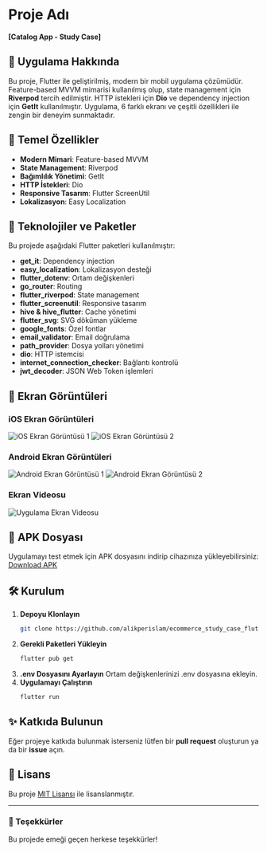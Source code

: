 # Proje Adı
**[Catalog App - Study Case]**

## 📱 Uygulama Hakkında
Bu proje, Flutter ile geliştirilmiş, modern bir mobil uygulama çözümüdür. Feature-based MVVM mimarisi kullanılmış olup, state management için **Riverpod** tercih edilmiştir. HTTP istekleri için **Dio** ve dependency injection için **GetIt** kullanılmıştır. Uygulama, 6 farklı ekranı ve çeşitli özellikleri ile zengin bir deneyim sunmaktadır.

## 🎯 Temel Özellikler
- **Modern Mimari**: Feature-based MVVM
- **State Management**: Riverpod
- **Bağımlılık Yönetimi**: GetIt
- **HTTP İstekleri**: Dio
- **Responsive Tasarım**: Flutter ScreenUtil
- **Lokalizasyon**: Easy Localization

## 🚀 Teknolojiler ve Paketler
Bu projede aşağıdaki Flutter paketleri kullanılmıştır:

- **get_it**: Dependency injection
- **easy_localization**: Lokalizasyon desteği
- **flutter_dotenv**: Ortam değişkenleri
- **go_router**: Routing
- **flutter_riverpod**: State management
- **flutter_screenutil**: Responsive tasarım
- **hive & hive_flutter**: Cache yönetimi
- **flutter_svg**: SVG döküman yükleme
- **google_fonts**: Özel fontlar
- **email_validator**: Email doğrulama
- **path_provider**: Dosya yolları yönetimi
- **dio**: HTTP istemcisi
- **internet_connection_checker**: Bağlantı kontrolü
- **jwt_decoder**: JSON Web Token işlemleri

## 📸 Ekran Görüntüleri
### iOS Ekran Görüntüleri
![iOS Ekran Görüntüsü 1](ios_screenshot_1.png)
![iOS Ekran Görüntüsü 2](ios_screenshot_2.png)

### Android Ekran Görüntüleri
![Android Ekran Görüntüsü 1](android_screenshot_1.png)
![Android Ekran Görüntüsü 2](android_screenshot_2.png)

### Ekran Videosu
![Uygulama Ekran Videosu](app_video.gif)

## 📂 APK Dosyası
Uygulamayı test etmek için APK dosyasını indirip cihazınıza yükleyebilirsiniz:
[Download APK](app-release.apk)

## 🛠️ Kurulum
1. **Depoyu Klonlayın**
   ```bash
   git clone https://github.com/alikperislam/ecommerce_study_case_flutter_mvvm_riverpod.git
   ```
2. **Gerekli Paketleri Yükleyin**
   ```bash
   flutter pub get
   ```
3. **.env Dosyasını Ayarlayın**
   Ortam değişkenlerinizi .env dosyasına ekleyin.
4. **Uygulamayı Çalıştırın**
   ```bash
   flutter run
   ```

## ✨ Katkıda Bulunun
Eğer projeye katkıda bulunmak isterseniz lütfen bir **pull request** oluşturun ya da bir **issue** açın.

## 📜 Lisans
Bu proje [MIT Lisansı](LICENSE) ile lisanslanmıştır.

---

### 👏 Teşekkürler
Bu projede emeği geçen herkese teşekkürler!


